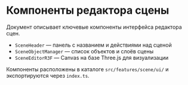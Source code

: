 # Компоненты редактора сцены

Документ описывает ключевые компоненты интерфейса редактора сцен.

- `SceneHeader` — панель с названием и действиями над сценой
- `SceneObjectManager` — список объектов и слоёв сцены
- `SceneEditorR3F` — Canvas на базе Three.js для визуализации

Компоненты расположены в каталоге `src/features/scene/ui/` и экспортируются через `index.ts`.
